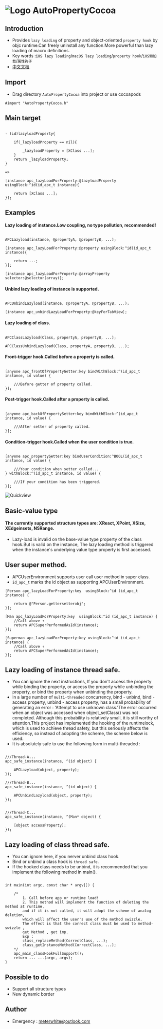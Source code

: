 
![Logo](https://raw.githubusercontent.com/qddnovo/AutoPropertyCocoa/master/Taoist.png)
AutoPropertyCocoa
===
## Introduction
- Provides `lazy loading` of property and object-oriented `property hook` by objc runtime.Can freely uninstall any function.More powerful than lazy loading of macro definitions.
- Key words :`iOS lazy loading`/`macOS lazy loading`/`property hook`/`iOS懒加载`/`属性钩子`
- [中文文档](https://github.com/qddnovo/AutoPropertyCocoa/blob/master/README-Chines.md)

## Import
- Drag directory `AutoPropertyCocoa` into project or use cocoapods
```objc
#import "AutoPropertyCocoa.h"
```
## Main target
```objc

- (id)lazyloadProperty{

    if(_lazyloadProperty == nil){
    
        _lazyloadProperty = [XClass ...];
    }
    return _lazyloadProperty;
}

=>

[instance apc_lazyLoadForProperty:@lazyloadProperty usingBlock:^id(id_apc_t instance){

    return [XClass ...];
}];

```

## Examples
#### Lazy loading of instance.Low coupling, no type pollution, recommended! 
```objc

APCLazyload(instance, @propertyA, @propertyB, ...);

[instance apc_lazyLoadForProperty:@property usingBlock:^id(id_apc_t instance){

    return ...;
}];

[instance apc_lazyLoadForProperty:@arrayProperty selector:@selector(array)];

```
#### Unbind lazy loading of instance is supported.
```objc

APCUnbindLazyload(instance, @propertyA, @propertyB, ...);

[instance apc_unbindLazyLoadForProperty:@keyForTabView];

```
#### Lazy loading of class.
```objc

APCClassLazyload(Class, propertyA, propertyB, ...);

APCClassUnbindLazyload(Class, propertyA, propertyB, ...);

```
#### Front-trigger hook.Called before a property is called.
```objc

[anyone apc_frontOfPropertyGetter:key bindWithBlock:^(id_apc_t instance, id value) {

    ///Before getter of property called.
}];

```
#### Post-trigger hook.Called after a property is called.
```objc

[anyone apc_backOfPropertySetter:key bindWithBlock:^(id_apc_t instance, id value) {

    ///After setter of property called.
}];

```
#### Condition-trigger hook.Called when the user condition is true.
```objc

[anyone apc_propertySetter:key bindUserCondition:^BOOL(id_apc_t instance, id value) {

    ///Your condition when setter called...
} withBlock:^(id_apc_t instance, id value) {

    ///If your condition has been triggered.
}];

```

![Quickview](https://raw.githubusercontent.com/qddnovo/AutoPropertyCocoa/master/Quickview.png)

## Basic-value type
#### The currently supported structure types are: XReact, XPoint, XSize, XEdgeinsets, NSRange.
- Lazy-load is invalid on the base-value type property of the class hook.But is valid on the instance, The lazy loading method is triggered when the instance's underlying value type property is first accessed.

## User super method.
- APCUserEnvironment supports user call user method in super class.
- `id_apc_t` marks the id object as supporting APCUserEnvironment.
```objc
[Person apc_lazyLoadForProperty:key  usingBlock:^id (id_apc_t instance) {

    return @"Person.gettersetterobj";
}];

[Man apc_lazyLoadForProperty:key  usingBlock:^id (id_apc_t instance) {
    //Call above ↑
    return APCSuperPerformedAsId(instance);
}];

[Superman apc_lazyLoadForProperty:key usingBlock:^id (id_apc_t instance) {
    //Call above ↑
    return APCSuperPerformedAsId(instance);
}];
```

## Lazy loading of instance thread safe.
- You can ignore the next instructions, If you don't access the property while binding the property, or access the property while unbinding the property, or bind the property when unbinding the property.
- In a large number of `multi-threaded` concurrency, bind - unbind, bind - access property, unbind - access property, has a small probability of generating an error : 'Attempt to use unknown class.'The error occurred when an object was accessed when object_setClass() was not completed. Although this probability is relatively small, it is still worthy of attention.This project has implemented the hooking of the runtimelock, which is used to achieve thread safety, but this seriously affects the efficiency, so instead of adopting the scheme, the scheme below is used.
- It is absolutely safe to use the following form in multi-threaded :
```objc

///Thread-A...
apc_safe_instance(instance, ^(id object) {

    APCLazyload(object, property);
});

///Thread-B...
apc_safe_instance(instance, ^(id object) {

    APCUnbindLazyload(object, property);
});


///Thread-C...
apc_safe_instance(instance, ^(Man* object) {

    [object accessProperty];
});

```

## Lazy loading of class thread safe.
- You can ignore here, if you nerver unbind class hook.
- Bind or unbind a class hook is `thread safe`.
- If the hooked class needs to be unbind, it is recommended that you implement the following method in main().
```objc

int main(int argc, const char * argv[]) {

    /*
        1. Call before app or runtime load!
        2. This method will implement the function of deleting the method at runtime, 
        and if it is not called, it will adopt the scheme of analog deletion,
        which will affect the user's use of the method swizzle.
        The effect is that the correct class must be used to method-swizzle , 
        get Method , get imp.
        Exp :
        class_replaceMethod(CorrectClass, ...);
        class_getInstanceMethod(CorrectClass, ...);
    */
    apc_main_classHookFullSupport();
    return ... ...(argc, argv);
}
```

## Possible to do
- Support all structure types
- New dynamic border

## Author
- Emergency : meterwhite@outlook.com

